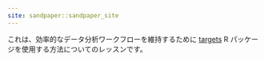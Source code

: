 ```yaml
---
site: sandpaper::sandpaper_site
---
```


これは、効率的なデータ分析ワークフローを維持するために [targets](https://docs.ropensci.org/targets/) R パッケージを使用する方法についてのレッスンです。
